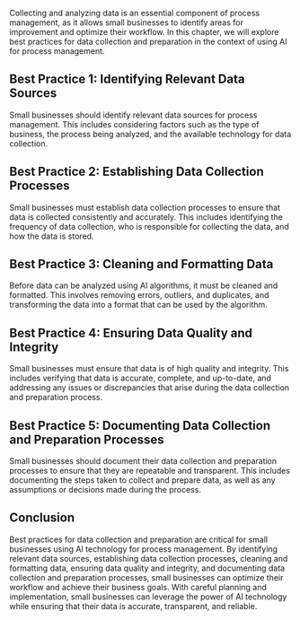 
Collecting and analyzing data is an essential component of process management, as it allows small businesses to identify areas for improvement and optimize their workflow. In this chapter, we will explore best practices for data collection and preparation in the context of using AI for process management.

Best Practice 1: Identifying Relevant Data Sources
--------------------------------------------------

Small businesses should identify relevant data sources for process management. This includes considering factors such as the type of business, the process being analyzed, and the available technology for data collection.

Best Practice 2: Establishing Data Collection Processes
-------------------------------------------------------

Small businesses must establish data collection processes to ensure that data is collected consistently and accurately. This includes identifying the frequency of data collection, who is responsible for collecting the data, and how the data is stored.

Best Practice 3: Cleaning and Formatting Data
---------------------------------------------

Before data can be analyzed using AI algorithms, it must be cleaned and formatted. This involves removing errors, outliers, and duplicates, and transforming the data into a format that can be used by the algorithm.

Best Practice 4: Ensuring Data Quality and Integrity
----------------------------------------------------

Small businesses must ensure that data is of high quality and integrity. This includes verifying that data is accurate, complete, and up-to-date, and addressing any issues or discrepancies that arise during the data collection and preparation process.

Best Practice 5: Documenting Data Collection and Preparation Processes
----------------------------------------------------------------------

Small businesses should document their data collection and preparation processes to ensure that they are repeatable and transparent. This includes documenting the steps taken to collect and prepare data, as well as any assumptions or decisions made during the process.

Conclusion
----------

Best practices for data collection and preparation are critical for small businesses using AI technology for process management. By identifying relevant data sources, establishing data collection processes, cleaning and formatting data, ensuring data quality and integrity, and documenting data collection and preparation processes, small businesses can optimize their workflow and achieve their business goals. With careful planning and implementation, small businesses can leverage the power of AI technology while ensuring that their data is accurate, transparent, and reliable.
